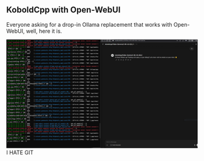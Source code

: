 ## KoboldCpp with Open-WebUI

Everyone asking for a drop-in Ollama replacement that works with Open-WebUI, well, here it is.

![Nobold](nobold.png)
I HATE GIT


